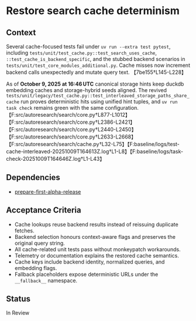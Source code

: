 # Restore search cache determinism

## Context
Several cache-focused tests fail under `uv run --extra test pytest`, including
`tests/unit/test_cache.py::test_search_uses_cache`,
`::test_cache_is_backend_specific`, and the stubbed backend scenarios in
`tests/unit/test_core_modules_additional.py`. Cache misses now increment
backend calls unexpectedly and mutate query text.
【7be155†L145-L228】

As of **October 9, 2025 at 16:46 UTC** canonical storage hints keep duckdb
embedding caches and storage-hybrid seeds aligned. The revived
`tests/unit/legacy/test_cache.py::test_interleaved_storage_paths_share_cache`
run proves deterministic hits using unified hint tuples, and `uv run task
check` remains green with the same configuration.【F:src/autoresearch/search/core.py†L877-L1012】【F:src/autoresearch/search/core.py†L2386-L2421】【F:src/autoresearch/search/core.py†L2440-L2450】【F:src/autoresearch/search/core.py†L2633-L2668】【F:src/autoresearch/search/cache.py†L32-L75】【F:baseline/logs/test-cache-interleaved-20251009T164613Z.log†L1-L8】【F:baseline/logs/task-check-20251009T164646Z.log†L1-L43】

## Dependencies
- [prepare-first-alpha-release](prepare-first-alpha-release.md)

## Acceptance Criteria
- Cache lookups reuse backend results instead of reissuing duplicate fetches.
- Backend selection honours context-aware flags and preserves the original query
  string.
- All cache-related unit tests pass without monkeypatch workarounds.
- Telemetry or documentation explains the restored cache semantics.
- Cache keys include backend identity, normalized queries, and embedding flags.
- Fallback placeholders expose deterministic URLs under the `__fallback__`
  namespace.

## Status
In Review
